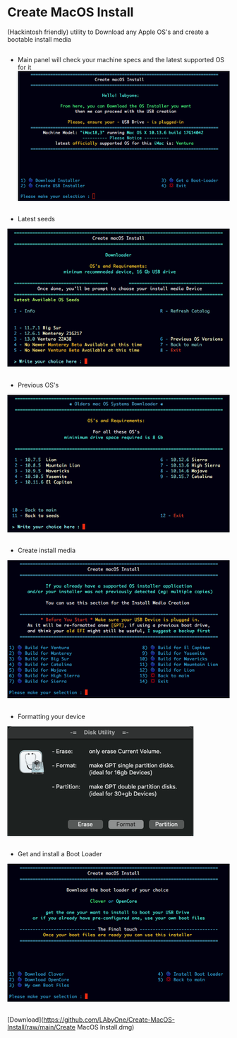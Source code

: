 # Create MacOS Install
(Hackintosh friendly) utility to Download any Apple OS's and create a bootable install media


## 
- Main panel will check your machine specs and the latest supported OS for it
![img src](1.png)
##
- Latest seeds

![img src](2.png)
##
- Previous OS's

![img src](3.png)
##
- Create install media

![img src](4.png)
##
- Formatting your device

![img src](4b.png)
##
- Get and install a Boot Loader

![img src](5.png)
##
[Download](https://github.com/LAbyOne/Create-MacOS-Install/raw/main/Create MacOS Install.dmg)
##
